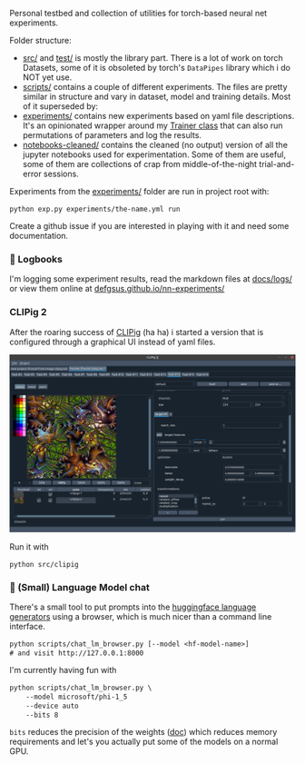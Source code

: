 
Personal testbed and collection of utilities for torch-based 
neural net experiments.

Folder structure:

- [src/](src/) and [test/](src/) is mostly the library part.
  There is a lot of work on torch Datasets, some of it is
  obsoleted by torch's `DataPipes` library which i do NOT yet use.
- [scripts/](scripts/) contains a couple of different experiments.
  The files are pretty similar in structure and vary in dataset,
  model and training details. Most of it superseded by:
- [experiments/](experiments/) contains new experiments based on
  yaml file descriptions. It's an opinionated wrapper around
  my [Trainer class](src/train/trainer.py) that can also run 
  permutations of parameters and log the results.
- [notebooks-cleaned/](notebooks-cleaned/) contains the cleaned (no output)
  version of all the jupyter notebooks used for experimentation. 
  Some of them are useful, some of them are collections of crap from
  middle-of-the-night trial-and-error sessions.

Experiments from the [experiments/](experiments/) folder are run in project root with:

```shell
python exp.py experiments/the-name.yml run
```

Create a github issue if you are interested in playing with it and
need some documentation.


### :strawberry: Logbooks

I'm logging some experiment results, read the markdown files at [docs/logs/](docs/logs/) or 
view them online at [defgsus.github.io/nn-experiments/](https://defgsus.github.io/nn-experiments/)


### CLIPig 2 

After the roaring success of [CLIPig](https://github.com/defgsus/clipig) (ha ha)
i started a version that is configured through a graphical UI instead of yaml files.

![CLIPig screenshot](./src/clipig/screenshot.png)

Run it with 
```shell
python src/clipig
```


### 🤗  (Small) Language Model chat

There's a small tool to put prompts into the 
[huggingface language generators](https://huggingface.co/models?pipeline_tag=text-generation) 
using a browser, which is much nicer than a command line interface. 

```shell
python scripts/chat_lm_browser.py [--model <hf-model-name>]
# and visit http://127.0.0.1:8000
```

I'm currently having fun with 

```shell
python scripts/chat_lm_browser.py \
    --model microsoft/phi-1_5
    --device auto
    --bits 8
```

`bits` reduces the precision of the weights
([doc](https://huggingface.co/docs/transformers/llm_tutorial_optimization#1-lower-precision))
which reduces memory requirements and let's you actually put some of the models
on a normal GPU.
